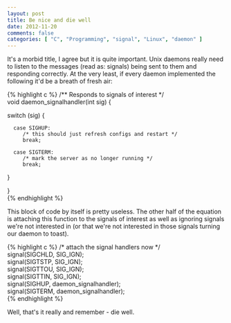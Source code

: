 ```yaml
---
layout: post
title: Be nice and die well
date: 2012-11-20
comments: false
categories: [ "C", "Programming", "signal", "Linux", "daemon" ]
---
```


It's a morbid title, I agree but it is quite important. Unix daemons really need to listen to the messages (read as: signals) being sent to them and responding correctly. At the very least, if every daemon implemented the following it'd be a breath of fresh air:

{% highlight c %}
/** Responds to signals of interest */                                                                    
void daemon_signalhandler(int sig) {                                      
                                                                            
   switch (sig) {                                                         
                                                                            
      case SIGHUP:                                                        
         /* this should just refresh configs and restart */                                      
         break;                                                           
                                                                            
      case SIGTERM:                                                       
         /* mark the server as no longer running */                                               
         break;                                                           
   }                                                                      
                                                                            
}                                                                         
{% endhighlight %}

This block of code by itself is pretty useless. The other half of the equation is attaching this function to the signals of interest as well as ignoring signals we're not interested in (or that we're not interested in those signals turning our daemon to toast).

{% highlight c %}
/* attach the signal handlers now */                                  
signal(SIGCHLD, SIG_IGN);                                             
signal(SIGTSTP, SIG_IGN);                                             
signal(SIGTTOU, SIG_IGN);                                             
signal(SIGTTIN, SIG_IGN);                                             
signal(SIGHUP, daemon_signalhandler);                                 
signal(SIGTERM, daemon_signalhandler);                                
{% endhighlight %}

Well, that's it really and remember - die well.